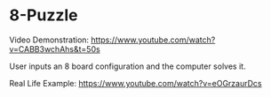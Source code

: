# 8-Puzzle
Video Demonstration: https://www.youtube.com/watch?v=CABB3wchAhs&t=50s

User inputs an 8 board configuration and the computer solves it.

Real Life Example: https://www.youtube.com/watch?v=eOGrzaurDcs
